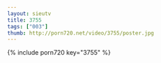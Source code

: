```yaml
--- 
layout: sieutv
title: 3755
tags: ["003"]
thumb: http://porn720.net/video/3755/poster.jpg
---
```

{% include porn720 key="3755" %} 
